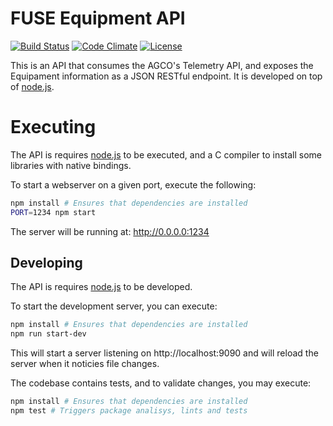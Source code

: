 # FUSE Equipment API

[![Build Status](https://travis-ci.org/agco-fuse/fuse-equipment-api.svg?branch=master)](https://travis-ci.org/agco-fuse/fuse-equipment-api)
[![Code Climate](https://codeclimate.com/github/agco-fuse/fuse-equipment-api/badges/gpa.svg)](https://codeclimate.com/github/agco-fuse/fuse-equipment-api)
[![License](https://img.shields.io/github/license/mashape/apistatus.svg?maxAge=2592000)](https://github.com/agco-fuse/fuse-equipment-api/blob/master/LICENSE)

This is an API that consumes the AGCO's Telemetry API, and exposes the Equipament information as a JSON RESTful endpoint.
It is developed on top of [node.js](https://nodejs.org).

# Executing

The API is requires [node.js](https://nodejs.org/) to be executed, and a C compiler to install some libraries with native bindings.

To start a webserver on a given port, execute the following:

```bash
npm install # Ensures that dependencies are installed
PORT=1234 npm start
```

The server will be running at: http://0.0.0.0:1234

## Developing

The API is requires [node.js](https://nodejs.org/) to be developed.

To start the development server, you can execute:

```bash
npm install # Ensures that dependencies are installed
npm run start-dev
```

This will start a server listening on http://localhost:9090 and will reload the
server when it noticies file changes.

The codebase contains tests, and to validate changes, you may execute:

```bash
npm install # Ensures that dependencies are installed
npm test # Triggers package analisys, lints and tests
```
